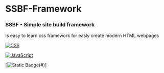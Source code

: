 # SSBF-Framework
### SSBF - Simple site build framework 

Is easy to learn css framework for easly create modern HTML webpages

[![CSS](https://img.shields.io/badge/CSS-1572B6?logo=css3&logoColor=fff)](#)

[![JavaScript](https://img.shields.io/badge/JavaScript-F7DF1E?logo=javascript&logoColor=000)](#)

[![Static Badge](https://img.shields.io/badge/ZLMTech-SSBF_Framework-blue?style=flat-square)(#)]